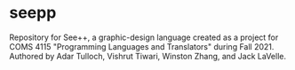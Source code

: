 # seepp
Repository for See++, a graphic-design language created as a project for COMS 4115 "Programming Languages and Translators" during Fall 2021. Authored by Adar Tulloch, Vishrut Tiwari, Winston Zhang, and Jack LaVelle. 
